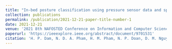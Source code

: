 ```yaml
---
title: "In-bed posture classification using pressure sensor data and spiking neural network"
collection: publications
permalink: /publication/2021-12-21-paper-title-number-1
date: 2021-12-21
venue: '2021 8th NAFOSTED Conference on Information and Computer Science (NICS)'
paperurl: 'https://ieeexplore.ieee.org/abstract/document/9701531'
citation: 'H. P. Dam, N. D. A. Pham, H. M. Pham, N. P. Doan, D. M. Nguyen, H. H. Nguyen,“In-bed posture classification using pressure sensor data and spiking neural network,“ 2021 8th NAFOSTED Conference on Information and Computer Science (NICS), 2021.'
---
```

